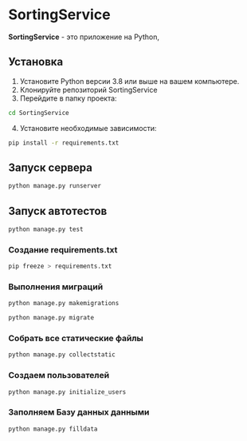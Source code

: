 # SortingService

**SortingService** - это приложение на Python, 

## Установка


1. Установите Python версии 3.8 или выше на вашем компьютере.
2. Клонируйте репозиторий SortingService
3. Перейдите в папку проекта:
```bash
cd SortingService
```

4. Установите необходимые зависимости:
```bash
pip install -r requirements.txt
```

## Запуск сервера
```bash
python manage.py runserver
```

## Запуск автотестов
```bash
python manage.py test
```


### Создание requirements.txt

```bash
pip freeze > requirements.txt
```

### Выполнения миграций 
```bash
python manage.py makemigrations
```
```bash
python manage.py migrate
```


### Собрать все статические файлы
```bash
python manage.py collectstatic
```


### Создаем пользователей
```bash
python manage.py initialize_users
```

### Заполняем Базу данных данными
```bash
python manage.py filldata
```